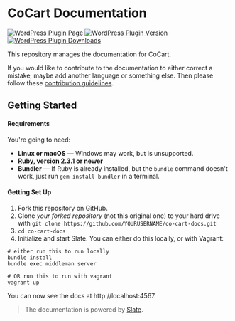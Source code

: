 # CoCart Documentation

[![WordPress Plugin Page](https://img.shields.io/badge/WordPress-%E2%86%92-lightgrey.svg?style=flat-square)](https://wordpress.org/plugins/cart-rest-api-for-woocommerce/)
[![WordPress Plugin Version](https://img.shields.io/wordpress/plugin/v/cart-rest-api-for-woocommerce.svg?style=flat)](https://wordpress.org/plugins/cart-rest-api-for-woocommerce/)
[![WordPress Plugin Downloads](https://img.shields.io/wordpress/plugin/dt/cart-rest-api-for-woocommerce.svg)](https://wordpress.org/plugins/cart-rest-api-for-woocommerce/)

This repository manages the documentation for CoCart.

If you would like to contribute to the documentation to either correct a mistake, maybe add another language or something else. Then please follow these [contribution guidelines](https://github.com/co-cart/co-cart-docs/blob/master/CONTRIBUTING.md).

## Getting Started

#### Requirements

You're going to need:

 - **Linux or macOS** — Windows may work, but is unsupported.
 - **Ruby, version 2.3.1 or newer**
 - **Bundler** — If Ruby is already installed, but the `bundle` command doesn't work, just run `gem install bundler` in a terminal.

#### Getting Set Up

1. Fork this repository on GitHub.
2. Clone *your forked repository* (not this original one) to your hard drive with `git clone https://github.com/YOURUSERNAME/co-cart-docs.git`
3. `cd co-cart-docs`
4. Initialize and start Slate. You can either do this locally, or with Vagrant:

```shell
# either run this to run locally
bundle install
bundle exec middleman server

# OR run this to run with vagrant
vagrant up
```

You can now see the docs at http://localhost:4567.

> The documentation is powered by [Slate](https://github.com/lord/slate).
